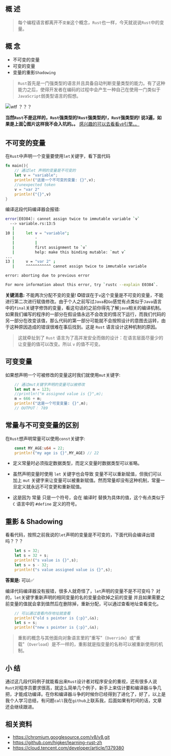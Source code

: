 ## 概 述

> 每个编程语言都离开不`变量`这个概念，`Rust`也一样，今天就说说`Rust`中的变量。

## 概 念

- 不可变的变量
- 可变的变量
- 变量的重影`Shadowing`


> `Rust`首先是一门强类型的语言并且具备自动判断变量类型的能力。有了这种能力之后，使得开发者在编码的过程中会产生一种自己在使用一门类似于`JavaScript`弱类型语言的假想。

![wtf ？？？](https://tva1.sinaimg.cn/large/008eGmZEgy1gmyzfrz1g1j30g10giq9j.jpg)


**当然`Rust`不是这样的，`Rust`强类型的!`Rust`强类型的!，`Rust`强类型的! 说3遍，如果是上面👆图片这样我不会入坑的。。** [感兴趣的可以去看看`v8`引擎。。](https://chromium.googlesource.com/v8/v8.git)


## 不可变的变量

在`Rust`中声明一个变量要使用`let`关键字，看下面代码

```rust linenums="1" 
fn main(){
    // 通过let 声明的变量是不可变的
    let v = "variable";
    println!("这是一个不可变的变量: {}",v);
    //unexpected token
    v = "var 2" 
    println!("{}",v)
}
```

编译这段代码编译器会报错:

```bash linenums="1" hl_lines="4" 
error[E0384]: cannot assign twice to immutable variable `v`
  --> variable.rs:13:5
   |
10 |     let v = "variable";
   |         -
   |         |
   |         first assignment to `v`
   |         help: make this binding mutable: `mut v`
...
13 |     v = "var 2" ;
   |     ^^^^^^^^^^^ cannot assign twice to immutable variable

error: aborting due to previous error

For more information about this error, try `rustc --explain E0384`.
```
**关键消息:** 不能两次分配不变的变量! ❎错误在于`v`这个变量是不可变的变量，不能进行第二次进行赋值修改。由于个人之前写过`Java`和`Go`感觉有点类似于`Java`语言中的`final`关键字修饰的变量，看这句话的之前你得先了解`java`相关的编译机制。如果我们编写的程序的一部分在假设值永远不会改变的情况下运行，而我们代码的另一部分在改变该值，那么代码的第一部分可能就不会按照设计的意图去运转，由于这种原因造成的错误很难在事后找到。这是 `Rust` 语言设计这种机制的原因。

> 这就牵扯到了 `Rust` 语言为了高并发安全而做的设计：在语言层面尽量少的让变量的值可以改变。所以 `v` 的值不可变。

## 可变变量

如果想声明一个可被修改的变量这时我们就使用`mut`关键字:

```rust linenums="1"
    // 通过mut关键字声明的变量可以被修改
    let mut m = 123;
    //println!("m assigned value is {}",m);
    m = 666 + m;
    println!("这是一个可变变量: {}",m);
    // OUTPUT： 789
```

## 常量与不可变变量的区别

在`Rust`想声明常量可以使用`const`关键字:

```Rust linenums="1"
    const MY_AGE:u64 = 22;
    println!("my age is {}",MY_AGE) // 22
```

- 定义常量时必须指定数据类型，而定义变量时数据类型可以省略。

- 虽然声明变量时使用 `let` 关键字也会导致 变量不可以重新赋值，但我们可以加上 `mut` 关键字来让变量可以被重新赋值。然而常量却没有这种机制，常量一旦定义就永远不可变更和重新赋值。


- 这是因为 常量 只是一个符号，会在 编译时 替换为具体的值，这个有点类似于 `C` 语言中的 `#define` 定义的符号。


## 重影 & Shadowing

看看代码，按照之前我说的`let`声明的变量是不可变的，下面代码会编译出错吗？？？

```RUST linenums="1"
    let s = 32;
    let s = 32 + s;
    println!("s value is {}",s);
    let s = s - 32;
    println!("s value assigned value is {}",s);
```

**答案是:** 可以✅

编译代码编译器没有报错，很多人就奇怪了，`let`声明的变量不是不可变吗？
对的，`let`关键字重新声明的相同变量的名的变量会砍掉之前的变量
并且如果需要之前变量的值就会拿到值然后在删除掉，重新分配，可以通过查看地址查看变化。

```rust linenums="1"
    // 可以通过查看内存地址就查看
    println!("old s pointer is {:p}",&s);
    let s = s;
    println!("new s pointer is {:p}",&s);
```

> 重影的概念与其他面向对象语言里的"重写"（`Override`）或"重载"（`Overload`）是不一样的，重影就是指变量的名称可以被重新使用的机制。

## 小 结
通过这几段代码例子就能看出来`Rust`设计者对程序安全的重视，还有很多人说`Rust`对程序员要求很高，就这么简单几个例子，新手上来估计要和编译器斗争几把，才能成功编译。在你和编译器斗争的时候你已经得到了进化了，好了，以上是我个人学习总结，有问题`call`我在`github`上联系我，后面如果有时间的话，文章还会继续跟进。

## 相关资料
- https://chromium.googlesource.com/v8/v8.git
- https://github.com/higker/learning-rust-zh
- https://cloud.tencent.com/developer/article/1379380